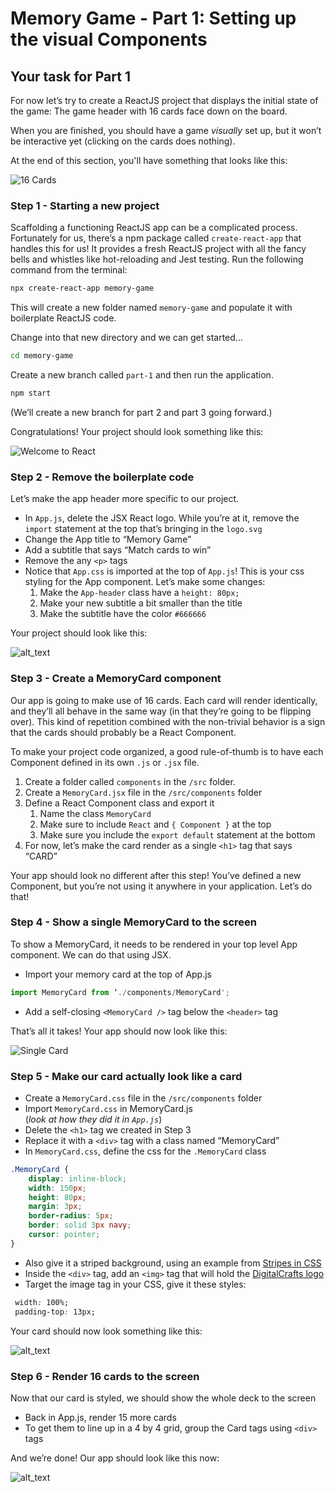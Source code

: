 # Memory Game - Part 1: Setting up the visual Components

## Your task for Part 1

For now let’s try to create a ReactJS project that displays the initial state of the game: The game header with 16 cards face down on the board.

When you are finished, you should have a game _visually_ set up, but it won’t be interactive yet (clicking on the cards does nothing).

At the end of this section, you'll have something that looks like this:

![16 Cards](images/image5.png)

### Step 1 - Starting a new project

Scaffolding a functioning ReactJS app can be a complicated process. Fortunately for us, there’s a npm package called `create-react-app` that handles this for us! It provides a fresh ReactJS project with all the fancy bells and whistles like hot-reloading and Jest testing. Run the following command from the terminal:

```bash
npx create-react-app memory-game
```

This will create a new folder named `memory-game` and populate it with boilerplate ReactJS code.

Change into that new directory and we can get started...

```bash
cd memory-game
```

Create a new branch called `part-1` and then run the application.

```bash
npm start
```

(We’ll create a new branch for part 2 and part 3 going forward.)

Congratulations! Your project should look something like this:

![Welcome to React](images/image1.png)

### Step 2 - Remove the boilerplate code

Let’s make the app header more specific to our project.

* In `App.js`, delete the JSX React logo. While you’re at it, remove the `import` statement at the top that’s bringing in the `logo.svg`
* Change the App title to “Memory Game”
* Add a subtitle that says “Match cards to win”
* Remove the any `<p>` tags
* Notice that `App.css` is imported at the top of `App.js`! This is your css styling for the App component. Let’s make some changes:
    1. Make the `App-header` class have a `height: 80px;`
    2. Make your new subtitle a bit smaller than the title
    3. Make the subtitle have the color `#666666`

Your project should look like this:

![alt_text](images/image4.png)

### Step 3 - Create a MemoryCard component

Our app is going to make use of 16 cards. Each card will render identically, and they’ll all behave in the same way (in that they’re going to be flipping over). This kind of repetition combined with the non-trivial behavior is a sign that the cards should probably be a React Component.

To make your project code organized, a good rule-of-thumb is to have each Component defined in its own `.js` or `.jsx` file.

1. Create a folder called `components` in the `/src` folder.
2. Create a `MemoryCard.jsx` file in the `/src/components` folder
3. Define a React Component class and export it
    1. Name the class `MemoryCard`
    2. Make sure to include `React` and `{ Component }` at the top
    3. Make sure you include the `export default` statement at the bottom
4. For now, let’s make the card render as a single `<h1>` tag that says “CARD”

Your app should look no different after this step! You’ve defined a new Component, but you’re not using it anywhere in your application. Let’s do that!

### Step 4 - Show a single MemoryCard to the screen

To show a MemoryCard, it needs to be rendered in your top level App component. We can do that using JSX.

* Import your memory card at the top of App.js

```jsx
import MemoryCard from ‘./components/MemoryCard';
```

* Add a self-closing `<MemoryCard />` tag below the `<header>` tag

That’s all it takes! Your app should now look like this:

![Single Card](images/image6.png)

### Step 5 - Make our card actually look like a card

* Create a `MemoryCard.css` file in the `/src/components` folder
* Import `MemoryCard.css` in MemoryCard.js <br/>(_look at how they did it in `App.js`_)
* Delete the `<h1>` tag we created in Step 3
* Replace it with a `<div>` tag with a class named “MemoryCard”
* In `MemoryCard.css`, define the css for the `.MemoryCard` class

```css
.MemoryCard {
    display: inline-block;
    width: 150px;
    height: 80px;
    margin: 3px;
    border-radius: 5px;
    border: solid 3px navy;
    cursor: pointer;
}
```

* Also give it a striped background, using an example from [Stripes in CSS](https://css-tricks.com/stripes-css/)
* Inside the `<div>` tag, add an `<img>` tag that will hold the [DigitalCrafts logo](https://www.digitalcrafts.com/img/digitalcrafts-logo-white-y.png)
* Target the image tag in your CSS, give it these styles:

```css
 width: 100%;
 padding-top: 13px;
```

Your card should now look something like this:

![alt_text](images/image2.png)

### Step 6 - Render 16 cards to the screen

Now that our card is styled, we should show the whole deck to the screen

* Back in App.js, render 15 more cards
* To get them to line up in a 4 by 4 grid, group the Card tags using `<div>` tags

And we’re done! Our app should look like this now:

![alt_text](images/image5.png)

